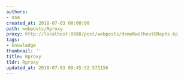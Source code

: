 ```yaml
---
authors:
- nam
created_at: 2018-07-03 00:00:00
path: webposts/Rproxy
proxy: http://localhost:8888/post/webposts/demoRwithoutGRaphs.kp
tags:
- knowledge
thumbnail: ''
title: Rproxy
tldr: Rproxy
updated_at: 2018-07-03 09:45:52.571156
---
```



